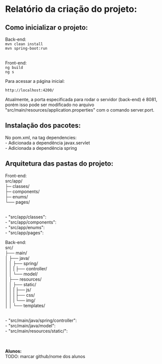 # Relatório da criação do projeto:

## Como inicializar o projeto:
Back-end: <br>
`mvn clean install` <br>
`mvn spring-boot:run` <br><br>

Front-end: <br>
`ng build` <br>
`ng s` <br>

Para acessar a página inicial:

`http://localhost:4200/`

Atualmente, a porta especificada para rodar o servidor (back-end) é 8081, porém isso pode ser modificado no 
arquivo "src/main/resources/application.properties" com o comando server.port. 

## Instalação dos pacotes:
No pom.xml, na tag dependencies: <br>
    - Adicionada a dependência javax.servlet <br>
    - Adicionada a dependência spring

## Arquitetura das pastas do projeto:

Front-end: <br>
src/app/ <br>
├─ classes/ <br>
├─ components/ <br>
├─ enums/ <br>
└── pages/ <br>

<br>
- "src/app/classes":
<br>
- "src/app/components":
<br>
- "src/app/enums":
<br>
- "src/app/pages": 
<br>

Back-end: <br>
src/ <br>
├── main/ <br>
│ ├── java/ <br>
│ │ ├── spring/ <br>
│ │ |  ├── controller/ <br>
│ │ └── model/ <br>
│ ├── resources/ <br>
│ │ ├── static/ <br>
│ │ |  ├── js/ <br>
│ │ |  ├── css/ <br>
│ │ |  └── img/ <br>
│ │ └── templates/ <br>

<br>
- "src/main/java/spring/controller":
<br>
- "src/main/java/model":
<br>
- "src/main/resources/static/": 

<br><br>
**Alunos:**<br>
TODO: marcar github/nome dos alunos